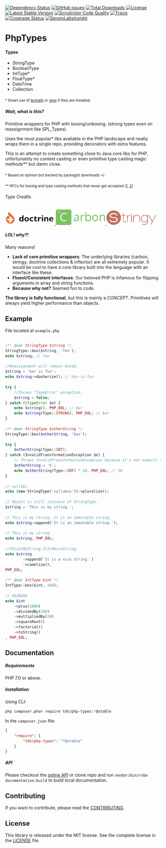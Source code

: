 [![Dependency Status][version eye shield]][version eye]
[![GitHub issues][github issues]][issues page]
[![Total Downloads][downloads shield]][packagist page]
[![License][license shield]][packagist page]
[![Latest Stable Version][latest version shield]][packagist page]
[![Scrutinizer Code Quality][scrutinizer score shield]][scrutinizer page]
[![Travis][travis build shield]][travis page]
[![Coverage Status][coveralls badge]][coveralls page]
[![SensioLabsInsight][sensio shield]][sensio page]

PhpTypes
========

#### Types

- StringType
- BooleanType
- IntType*
- FloatType*
- DateTime
- Collection

<sub>* Smart use of [bcmath] or [gmp] if they are installed.</sub>

##### Wait, what is this?

Primitive wrappers for PHP with boxing/unboxing. (strong types even on reassignment like SPL_Types).

Uses the most popular* libs available in the PHP landscape and neatly wraps them in a single repo,
 providing decorators with extra features.

This is an attempt to create something close to Java core libs for PHP, unfortunately no context casting
 or even primitive type casting magic methods** but damn close.

<sub>* Based on opinion but backed by packagist downloads =)</sub>

<sub>** RFCs for boxing and type casting methods that never got accepted [[1](https://wiki.php.net/rfc/boxingandunboxing), 
[2](https://wiki.php.net/rfc/object_cast_to_types)]</sub>

###### Type Credits

<a href="https://github.com/doctrine">
  <img src="https://raw.githubusercontent.com/TheDevNetwork/Aux/master/images/doctrine-logo.png" alt="Doctrine Collections & Doctrine Inflector" width="160px" />
</a> 
<a href="https://github.com/briannesbitt/carbon">
  <img src="https://raw.githubusercontent.com/TheDevNetwork/Aux/master/images/carbon-logo.png" alt="Doctrine" width="160px" />
</a>
<a href="https://github.com/danielstjules/Stringy">
  <img src="https://raw.githubusercontent.com/TheDevNetwork/Aux/master/images/stringy.png" alt="Stringy" width="160px" />
</a>

##### LOL! why?!

Many reasons!
* **Lack of core primitive wrappers**: The underlying libraries (carbon, stringy, doctrine collections & inflector) are all 
 extremely popular. It would be cool to have a core library built into the language with an interface like these.
* **Fluent/Consistent interfaces**: Our beloved PHP is infamous for flipping arguments in array and string functions.
* **Because why not?** Seemed fun to code.

**The library is fully functional**, but this is mainly a *CONCEPT*. 
Primitives will always yield higher performance than objects.

Example
-------
File located at `example.php`

```php

/** @var StringType $string */
StringType::box($string, 'foo');
echo $string; // foo

//Reassignment will remain boxed.
$string = 'bar is fun';
echo $string->dasherize(); // bar-is-fun

try {
    //Throws "TypeError" exception.
    $string = false;
} catch (\TypeError $e) {
    echo $string(), PHP_EOL; // bar
    echo $string(Type::STRING), PHP_EOL; // bar
}

/** @var StringType $otherString */
StringType::box($otherString, 'baz');

try {
    $otherString(Type::INT);
} catch (InvalidTransformationException $e) {
    // Throws InvalidTransformationException because it's not numeric string. Let's make it one.
    $otherString = '5';
    echo $otherString(Type::INT) * 10, PHP_EOL; // 50
}

// syllabi
echo (new StringType('syllabus'))->pluralize();

// Object is still instance of StringType.
$string = 'This is my string.';

// This is my string. It is an immutable string.
echo $string->append('It is an immutable string.');

// This is my string.
echo $string, PHP_EOL;

//thisIsMyString.ItIsANiceString.
echo $string
        ->append('It is a nice string.')
        ->camelize(),
PHP_EOL;

/** @var IntType $int */
IntType::box($int, 100);

// 3628800
echo $int
    ->plus(1000)
    ->dividedBy(200)
    ->multipliedBy(20)
    ->squareRoot()
    ->factorial()
    ->toString()
, PHP_EOL;
```

Documentation
-------------

##### Requirements

PHP 7.0 or above.

##### Installation

Using CLI:

```bash
php composer.phar require tdn/php-types:*@stable
```

In the `composer.json` file:
```json
{
    "require": {
        "tdn/php-types": "*@stable"
    }
}
```

##### API

Please checkout the [online API] or clone repo and run `vendor/bin/robo documentation:build` to build local documentation.

Contributing
------------

If you want to contribute, please read the [CONTRIBUTING](CONTRIBUTING.md).

License
-------

This library is released under the MIT license. See the complete license in the [LICENSE](LICENSE) file.

[online API]: http://todo
[performance-doc]: docs/performance.md
[bcmath]: https://secure.php.net/manual/en/book.bc.php
[gmp]: https://secure.php.net/manual/en/book.gmp.php
[main documentation file]: docs/index.md

[SensioLabsInsight]:https://insight.sensiolabs.com/projects/5d4f02af-7c43-4079-bcb0-9d57439a9a3f/big.png
[version eye shield]: https://www.versioneye.com/user/projects/55e90585211c6b001f00088b/badge.svg?style=flat-square
[version eye]: https://www.versioneye.com/user/projects/55e90585211c6b001f00088b
[github issues]: https://img.shields.io/github/issues/TheDevNetwork/PhpTypes.svg?style=flat-square
[issues page]: https://github.com/TheDevNetwork/PhpTypes/issues
[downloads shield]: https://img.shields.io/packagist/dt/tdn/php-types.svg?style=flat-square
[license shield]: https://img.shields.io/packagist/l/tdn/php-types.svg?style=flat-square
[latest version shield]: https://img.shields.io/packagist/v/tdn/php-types.svg?style=flat-square
[packagist page]: https://packagist.org/packages/tdn/php-types
[scrutinizer score shield]: https://img.shields.io/scrutinizer/g/TheDevNetwork/PhpTypes.svg?style=flat-square
[scrutinizer page]: https://scrutinizer-ci.com/g/TheDevNetwork/PhpTypes
[travis build shield]: https://img.shields.io/travis/TheDevNetwork/PhpTypes.svg?style=flat-square
[travis page]: https://travis-ci.org/TheDevNetwork/PhpTypes
[coveralls badge]: https://img.shields.io/coveralls/TheDevNetwork/PhpTypes/master.svg?style=flat-square
[coveralls page]: https://coveralls.io/github/TheDevNetwork/PhpTypes?branch=master
[sensio shield]: https://insight.sensiolabs.com/projects/5d4f02af-7c43-4079-bcb0-9d57439a9a3f/mini.png
[sensio page]: https://insight.sensiolabs.com/projects/5d4f02af-7c43-4079-bcb0-9d57439a9a3f
